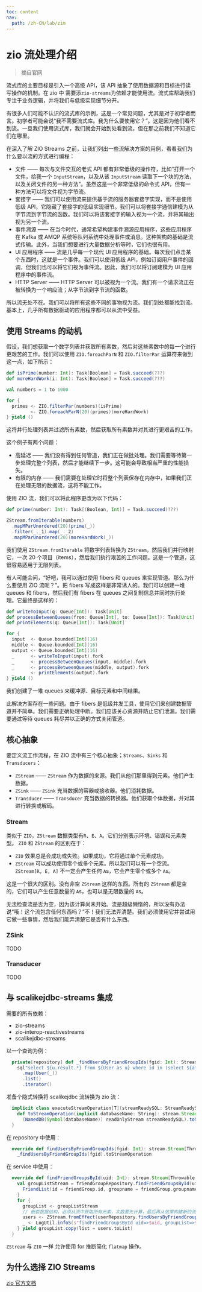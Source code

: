 ```yaml
---
toc: content
nav:
  path: /zh-CN/lab/zim
---
```


# zio 流处理介绍

> 摘自官网

流式库的主要目标是引入一个高级 API，该 API 抽象了使用数据源和目标进行读写操作的机制。在 zio 中 需要添`zio-streams`为依赖才能使用流。流式库帮助我们专注于业务逻辑，并将我们与低级实现细节分开。

有很多人们可能不认识的流式库的示例，这是一个常见问题，尤其是对于初学者而言。初学者可能会说“我不需要流式库。我为什么要使用它？”。这是因为他们看不到流。一旦我们使用流式库，我们就会开始到处看到流，但在那之前我们不知道它们在哪里。

在深入了解 ZIO Streams 之前，让我们列出一些流解决方案的用例，看看我们为什么要以流的方式进行编程：

- 文件 —— 每次与文件交互的老式 API 都有非常低级的操作符，比如“打开一个文件，给我一个 `InputStream`，以及从该 `InputStream` 读取下一个块的方法，以及关闭文件的另一种方法”。虽然这是一个非常低级的命令式 API，但有一种方法可以将文件视为字节流。
- 套接字 —— 我们可以使用流来提供基于流的服务器套接字实现，而不是使用低级 API，它隐藏了套接字的低级实现细节。我们可以将套接字通信建模为从字节流到字节流的函数。我们可以将该套接字的输入视为一个流，并将其输出视为另一个流。
- 事件溯源 —— 在当今时代，通常希望构建事件溯源应用程序，这些应用程序在 Kafka 或 AMQP 系统等队列系统中处理事件或消息。这种架构的基础是流式传输。此外，当我们想要进行大量数据分析等时，它们也很有用。
- UI 应用程序 —— 流是几乎每一个现代 UI 应用程序的基础。每次我们点击某个东西时，这就是一个事件。我们可以使用低级 API，例如订阅用户事件的回调，但我们也可以将它们视为事件流。因此，我们可以将订阅建模为 UI 应用程序中的事件流。
- HTTP Server —— HTTP Server 可以被视为一个流。我们有一个请求流正在被转换为一个响应流；从字节流到字节流的函数。

所以流无处不在。我们可以将所有这些不同的事物视为流。我们到处都能找到流。基本上，几乎所有数据驱动的应用程序都可以从流中受益。

## 使用 Streams 的动机

假设，我们想获取一个数字列表并获取所有素数，然后对这些素数中的每一个进行更艰苦的工作。我们可以使用 `ZIO.foreachParN` 和 `ZIO.filterPar` 运算符来做到这一点，如下所示：

```scala
def isPrime(number: Int): Task[Boolean] = Task.succeed(???)
def moreHardWork(i: Int): Task[Boolean] = Task.succeed(???)

val numbers = 1 to 1000

for {
  primes <- ZIO.filterPar(numbers)(isPrime)
  _      <- ZIO.foreachParN(20)(primes)(moreHardWork)
} yield ()
```

这将并行处理列表并过滤所有素数，然后获取所有素数并对其进行更艰苦的工作。

这个例子有两个问题：

- 高延迟 —— 我们没有得到任何管道，我们正在做批处理。我们需要等待第一步处理完整个列表，然后才能继续下一步。这可能会导致相当严重的性能损失。
- 有限的内存 —— 我们需要在处理它时将整个列表保存在内存中，如果我们正在处理无限的数据流，这将不能工作。

使用 ZIO 流，我们可以将此程序更改为以下代码：

```scala
def prime(number: Int): Task[(Boolean, Int)] = Task.succeed(???)

ZStream.fromIterable(numbers)
  .mapMParUnordered(20)(prime(_))
  .filter(_._1).map(_._2)
  .mapMParUnordered(20)(moreHardWork(_))
```

我们使用 `ZStream.fromIterable` 将数字列表转换为 `ZStream`，然后我们并行映射它，一次 20 个项目（items），然后我们执行艰苦的工作问题。这是一个管道，这很容易适用于无限列表。

有人可能会问，“好吧，我可以通过使用 fibers 和 queues 来实现管道。那么为什么要使用 ZIO 流呢？”。把 fibers 写成这样是非常诱人的。我们可以创建一堆 queues 和 fibers，然后我们有 fibers 在 queues 之间复制信息并同时执行处理。它最终是这样的：

```scala
def writeToInput(q: Queue[Int]): Task[Unit]                            = Task.succeed(???)
def processBetweenQueues(from: Queue[Int], to: Queue[Int]): Task[Unit] = Task.succeed(???)
def printElements(q: Queue[Int]): Task[Unit]                           = Task.succeed(???)

for {
  input  <- Queue.bounded[Int](16)
  middle <- Queue.bounded[Int](16)
  output <- Queue.bounded[Int](16)
  _      <- writeToInput(input).fork
  _      <- processBetweenQueues(input, middle).fork
  _      <- processBetweenQueues(middle, output).fork
  _      <- printElements(output).fork
} yield ()
```

我们创建了一堆 queues 来缓冲源、目标元素和中间结果。

此解决方案存在一些问题。由于 fibers 是低级并发工具，使用它们来创建数据管道并不简单。我们需要正确处理中断。我们应该关心资源并防止它们泄漏。我们需要通过等待 queues 耗尽并以正确的方式关闭管道。

## 核心抽象

要定义流工作流程，在 ZIO 流中有三个核心抽象；`Streams`、`Sinks` 和 `Transducers`：

- `ZStream` —— `ZStream` 作为数据的来源。我们从他们那里得到元素。他们产生数据。
- `ZSink` —— `ZSink` 充当数据的容器或接收器。他们消耗数据。
- `Transducer` —— `Transducer` 充当数据的转换器。他们获取个体数据，并对其进行转换或解码。

### Stream

类似于 `ZIO`，`ZStream` 数据类型有`R`、`E`、`A`。它们分别表示环境、错误和元素类型。 `ZIO` 和 `ZStream` 的区别在于：

- `ZIO` 效果总是会成功或失败。如果成功，它将通过单个元素成功。
- `ZStream` 可以成功使用零个或多个元素。所以我们可以有一个空流。 `ZStream[R, E, A]` 不一定会产生任何 `A`s，它会产生零个或多个 `A`s。


这是一个很大的区别。没有非空 `ZStream` 这样的东西。所有的 `ZStream` 都是空的，它们可以产生任意数量的 `A`s，也可以是无限数量的 `A`s。

无法检查流是否为空，因为该计算尚未开始。流是超级懒惰的，所以没有办法说“哦！这个流包含任何东西吗？”不！我们无法弄清楚。我们必须使用它并尝试用它做一些事情，然后我们能弄清楚它是否有什么东西。


### ZSink

TODO

### Transducer

TODO

## 与 scalikejdbc-streams 集成

需要的所有依赖：

- zio-streams
- zio-interop-reactivestreams
- scalikejdbc-streams


以一个查询为例：
```scala
  private[repository] def _findUsersByFriendGroupIds(fgid: Int): StreamReadySQL[User] =
    sql"select ${u.result.*} from ${User as u} where id in (select ${af.uid} from ${AddFriend as af} where fgid = ${fgid});"
      .map(User(_))
      .list()
      .iterator()
```

准备个隐式转换将 scalikejdbc 流转换为 zio 流：
```scala
  implicit class executeStreamOperation[T](streamReadySQL: StreamReadySQL[T]) {
    def toStreamOperation(implicit databaseName: String): stream.Stream[Throwable, T] =
      (NamedDB(Symbol(databaseName)) readOnlyStream streamReadySQL).toStream()
  }
```

在 repository 中使用：
```scala
  override def findUsersByFriendGroupIds(fgid: Int): stream.Stream[Throwable, model.User] =
    _findUsersByFriendGroupIds(fgid).toStreamOperation
```

在 service 中使用：
```scala
  override def findFriendGroupsById(uid: Int): stream.Stream[Throwable, FriendList] = {
    val groupListStream = friendGroupRepository.findFriendGroupsById(uid).map { friendGroup =>
      FriendList(id = friendGroup.id, groupname = friendGroup.groupname, Nil)
    }
    for {
      groupList <- groupListStream
      // 嵌套数据结构，必须从流中获取所有元素，次数要先计算，最后再从效果构建新的流。其实没有使用到流的特性 个人认为是API设计本身不太合理。
      users <- ZStream.fromEffect(userRepository.findUsersByFriendGroupIds(groupList.id).runCollect) 
      _ <- LogUtil.infoS(s"findFriendGroupsById uid=>$uid, groupList=>$groupList, users=>$users")
    } yield groupList.copy(list = users.toList)
  }
```

`ZStream` 与 `ZIO` 一样 允许使用 for 推断简化 `flatmap` 操作。

## 为什么选择 ZIO Streams

[zio 官方文档](https://zio.dev/version-1.x/datatypes/stream/)
